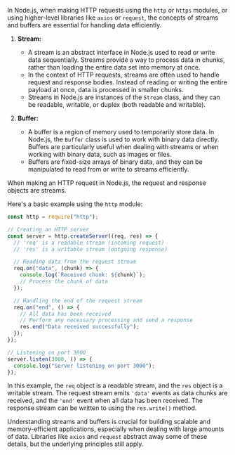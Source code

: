 In Node.js, when making HTTP requests using the `http` or `https` modules, or using higher-level libraries like `axios` or `request`, the concepts of streams and buffers are essential for handling data efficiently.

1. **Stream:**

   - A stream is an abstract interface in Node.js used to read or write data sequentially. Streams provide a way to process data in chunks, rather than loading the entire data set into memory at once.
   - In the context of HTTP requests, streams are often used to handle request and response bodies. Instead of reading or writing the entire payload at once, data is processed in smaller chunks.
   - Streams in Node.js are instances of the `Stream` class, and they can be readable, writable, or duplex (both readable and writable).

2. **Buffer:**
   - A buffer is a region of memory used to temporarily store data. In Node.js, the `Buffer` class is used to work with binary data directly. Buffers are particularly useful when dealing with streams or when working with binary data, such as images or files.
   - Buffers are fixed-size arrays of binary data, and they can be manipulated to read from or write to streams efficiently.

When making an HTTP request in Node.js, the request and response objects are streams.

Here's a basic example using the `http` module:

```javascript
const http = require("http");

// Creating an HTTP server
const server = http.createServer((req, res) => {
  // 'req' is a readable stream (incoming request)
  // 'res' is a writable stream (outgoing response)

  // Reading data from the request stream
  req.on("data", (chunk) => {
    console.log(`Received chunk: ${chunk}`);
    // Process the chunk of data
  });

  // Handling the end of the request stream
  req.on("end", () => {
    // All data has been received
    // Perform any necessary processing and send a response
    res.end("Data received successfully");
  });
});

// Listening on port 3000
server.listen(3000, () => {
  console.log("Server listening on port 3000");
});
```

In this example, the `req` object is a readable stream, and the `res` object is a writable stream. The request stream emits `'data'` events as data chunks are received, and the `'end'` event when all data has been received. The response stream can be written to using the `res.write()` method.

Understanding streams and buffers is crucial for building scalable and memory-efficient applications, especially when dealing with large amounts of data. Libraries like `axios` and `request` abstract away some of these details, but the underlying principles still apply.
